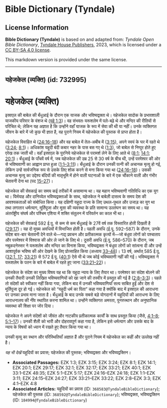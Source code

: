 # Bible Dictionary (Tyndale)

## License Information

**Bible Dictionary (Tyndale)** is based on and adapted from: _Tyndale Open Bible Dictionary_, [Tyndale House Publishers](https://tyndaleopenresources.com/), 2023, which is licensed under a [CC BY-SA 4.0 license](https://creativecommons.org/licenses/by-sa/4.0/legalcode.en).

This markdown version is provided under the same license.



--------------------------------

## यहेजकेल (व्यक्ति) (id: 732995)

यहेजकेल (व्यक्ति)
=================

इस्राएल की बाबेल की बँधुआई के दौरान एक याजक और भविष्यद्वक्ता थे। यहेजकेल सादोक के प्रभावशाली याजकीय परिवार के वंशज थे ([यहे 1:3](https://ref.ly/Ezek1:3))। वह संभवतः यरूशलेम में पले\-बढ़े थे और मन्दिर की रीतियों से परिचित थे; लेकिन यह अज्ञात है कि उन्होंने वहाँ याजक के रूप में सेवा की थी या नहीं। उनके व्यक्तिगत जीवन के बारे में जो कुछ भी ज्ञात है, वह पुराने नियम में यहेजकेल की पुस्तक से प्राप्त होता है।

यहेजकेल विवाहित थे ([24:16–18](https://ref.ly/Ezek24:16-Ezek24:18)) और वह बाबेल में तेल\-अबीब में ([3:15](https://ref.ly/Ezek3:15)), अपने स्वयं के घर में रहते थे ([3:24](https://ref.ly/Ezek3:24); [8:1](https://ref.ly/Ezek8:1))। अधिकांश यहूदी बंदी कबार नहर के पास बस गए थे ([1:3](https://ref.ly/Ezek1:3)), जो बाबेल से निप्पुर होते हुए एरेख तक जाती थी। वहाँ इस्राएल के पुरनिये यहेजकेल से परामर्श लेने के लिए आते थे ([8:1](https://ref.ly/Ezek8:1); [14:1](https://ref.ly/Ezek14:1); [20:1](https://ref.ly/Ezek20:1))। बँधुआई के पाँचवें वर्ष में, जब यहेजकेल की उम्र 25 से 30 वर्ष के बीच थी, उन्हें परमेश्वर की ओर से भविष्यवाणी का आह्वान प्राप्त हुआ ([1:1–3:11](https://ref.ly/Ezek1:1-Ezek3:11))। बँधुआई के दौरान उनकी पत्नी की अचानक मृत्यु हो गई, लेकिन उन्हें सार्वजनिक रूप से उसके लिए शोक करने से मना किया गया था ([24:16–18](https://ref.ly/Ezek24:16-Ezek24:18))। उसकी अचानक मृत्यु का उद्देश्य बंदियों की मातृभूमि में होने वाली घटनाओं के बारे में एक चौंकाने वाली और गंभीर चेतावनी देना था (पद [15–27](https://ref.ly/Ezek24:15-Ezek24:27))।

यहेजकेल की सेवकाई का समय कई तरीकों में असामान्य था। यह महान भविष्यवाणी गतिविधि का एक युग था। यिर्मयाह और दानिय्येल भविष्यद्वक्ताओं के साथ, यहेजकेल ने बाबेली दासत्व के समय देश की आवश्यकताओं को संबोधित किया। यह दक्षिणी यहूदा राज्य के लिए उथल\-पुथल और उजाड़ का युग था तथा लगातार धर्मत्याग, मूर्तिपूजा और मूसा की व्यवस्था के प्रति सामान्य उल्लंघन का समय था। यह अंतर्राष्ट्रीय संघर्ष और पश्चिम एशिया में शक्ति संतुलन में परिवर्तन का काल भी था।

यहेजकेल की सेवकाई 592 ई.पू. से कम से कम बँधुआई के 27वें वर्ष तक विस्तारित होती दिखती है ([29:17](https://ref.ly/Ezek29:17))। यह दो मुख्य अवधियों में विभाजित होती है। पहली अवधि (ई.पू. 592–587\) के दौरान, उनके संदेश बार\-बार चेतावनी देने वाले थे—गद्य प्रवचन और प्रतीकात्मक कृत्यों में—जो बंधुवा लोगों को पश्चाताप और परमेश्वर में विश्वास की ओर ले जाने के लिए थे। दूसरी अवधि (ई.पू. 586–570\) के दौरान, जब नबूकदनेस्सर ने यरूशलेम और मन्दिर का विनाश किया, भविष्यद्वक्ता ने बंधुवा लोगों को सांत्वना दी और उन्हें आशापूर्वक भविष्य की ओर देखने के लिए प्रोत्साहित किया (अध्याय [33–48](https://ref.ly/Ezek33:1-Ezek48:35))। 13 वर्ष, अर्थात् 585 ई.पू. ([32:1, 17](https://ref.ly/Ezek32:1,Ezek32:17); [33:21](https://ref.ly/Ezek33:21)) से 572 ई.पू. ([40:1](https://ref.ly/Ezek40:1)) ऐसे भी थे जब कोई भविष्यवाणी नहीं की गई। भविष्यद्वक्ता ने यरूशलेम के पतन के बारे में बाबेल में रहते हुए जाना ([33:21–22](https://ref.ly/Ezek33:21-Ezek33:22))।

यहेजकेल के संदेश का मुख्य विषय यह था कि यहूदा न्याय के लिए तैयार था। परमेश्वर का संदेश बोलने की उनकी तैयारी उनकी लिखित भविष्यवाणियों को खा जाने की तस्वीर में प्रस्तुत की गई है ([2:8–3:3](https://ref.ly/Ezek2:8-Ezek3:3))। पहले तो संदेशों को स्वीकार नहीं किया गया, लेकिन बाद में उनकी भविष्यवाणियाँ सत्य साबित हुईं और देश से मूर्तिपूजा दूर हो गई। यहेजकेल को “यहूदी धर्म का पिता” कहा गया है क्योंकि बाद में इस्राएल की आराधना पर उनका प्रभाव माना जाता है। बँधुआई के बाद उनके सबसे बड़े योगदानों में यहूदियों की आराधना के लिए आराधनालय की नींव स्थापित करना शामिल था। उन्होंने व्यक्तिगत अमरता, पुनरुत्थान और अनुष्ठानिक व्यवस्था की शिक्षा पर जोर दिया।

यहेजकेल ने अपने संदेशों को जीवंत और नाटकीय प्रतीकात्मक कार्यों के साथ प्रस्तुत किया (जैसे, [4:1–8](https://ref.ly/Ezek4:1-Ezek4:8); [5:1–17](https://ref.ly/Ezek5:1-Ezek5:17))। उनकी शैली को भारी और दोहरावपूर्ण कहा गया है, लेकिन इसे धर्मत्याग और उसके बाद के न्याय के विषयों को ध्यान में रखते हुए तैयार किया गया था।

उनकी मृत्यु का स्थान और परिस्थितियाँ अज्ञात हैं और पुराने नियम में यहेजकेल का कहीं और उल्लेख नहीं है।

*यह भी देखें* यहूदियों का प्रवास; यहेजकेल की पुस्तक; भविष्यद्वक्ता और भविष्यद्वक्तिन।

* **Associated Passages:** EZK 1:3; EZK 3:15; EZK 3:24; EZK 8:1; EZK 14:1; EZK 20:1; EZK 29:17; EZK 32:1; EZK 32:17; EZK 33:21; EZK 40:1; EZK 33:1–EZK 48:35; EZK 5:1–EZK 5:17; EZK 24:16–EZK 24:18; EZK 1:1–EZK 3:11; EZK 24:15–EZK 24:27; EZK 33:21–EZK 33:22; EZK 2:8–EZK 3:3; EZK 4:1–EZK 4:8
* **Associated Articles:** यहूदियों का प्रवास (ID: `368583@TyndaleBibleDictionary`); यहेजकेल की पुस्तक (ID: `368592@TyndaleBibleDictionary`); भविष्यद्वक्ता, भविष्यद्वक्तिन (ID: `184994@TyndaleBibleDictionary`)

